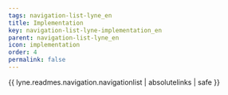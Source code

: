 ```yaml
---
tags: navigation-list-lyne_en
title: Implementation
key: navigation-list-lyne-implementation_en
parent: navigation-list-lyne_en
icon: implementation
order: 4
permalink: false  
---
```

{{ lyne.readmes.navigation.navigationlist | absolutelinks | safe }}


